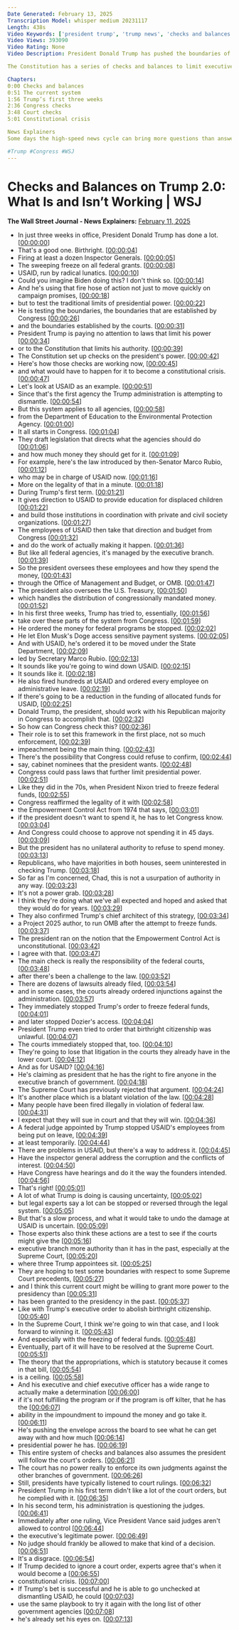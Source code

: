 ```yaml
---
Date Generated: February 13, 2025
Transcription Model: whisper medium 20231117
Length: 438s
Video Keywords: ['president trump', 'trump news', 'checks and balances', 'us constitution', 'trump checks and balances', 'elon musk', 'doge', 'usaid', 'usaid closed', 'usaid shutdown', 'department of education trump', 'doe', 'epa', 'environmental protection agency', 'birthright citizenship', 'federal grants', 'trump executive orders', 'executive orders list', 'presidential power', 'executive branch', 'congress', 'constitutional crisis', 'marco rubio', 'omb', 'impoundment control act of 1974', 'legal system', 'judicial branch', 'trump latest', 'usnews']
Video Views: 393090
Video Rating: None
Video Description: President Donald Trump has pushed the boundaries of presidential power in his first three weeks. From signing an executive order to get rid of birthright citizenship to dismantling USAID and allowing Elon Musk’s DOGE to access sensitive payments systems, Trump is testing the boundaries established by Congress and the courts. Will Trump continue and dismantle more agencies like the Department of Education or the Environmental Protection Agency?

The Constitution has a series of checks and balances to limit executive power, but when does it become a constitutional crisis? WSJ takes a look at what is and isn’t working.

Chapters:
0:00 Checks and balances
0:51 The current system
1:56 Trump’s first three weeks
2:36 Congress checks
3:48 Court checks
5:01 Constitutional crisis

News Explainers
Some days the high-speed news cycle can bring more questions than answers. WSJ’s news explainers break down the day's biggest stories into bite-size pieces to help you make sense of the news.

#Trump #Congress #WSJ
---
```


# Checks and Balances on Trump 2.0: What Is and Isn’t Working | WSJ
**The Wall Street Journal - News Explainers:** [February 11, 2025](https://www.youtube.com/watch?v=3NTNbOmYYas)
*  In just three weeks in office, President Donald Trump has done a lot. [[00:00:00](https://www.youtube.com/watch?v=3NTNbOmYYas&t=0.0s)]
*  That's a good one. Birthright. [[00:00:04](https://www.youtube.com/watch?v=3NTNbOmYYas&t=4.0s)]
*  Firing at least a dozen Inspector Generals. [[00:00:05](https://www.youtube.com/watch?v=3NTNbOmYYas&t=5.76s)]
*  The sweeping freeze on all federal grants. [[00:00:08](https://www.youtube.com/watch?v=3NTNbOmYYas&t=8.76s)]
*  USAID, run by radical lunatics. [[00:00:10](https://www.youtube.com/watch?v=3NTNbOmYYas&t=10.76s)]
*  Could you imagine Biden doing this? I don't think so. [[00:00:14](https://www.youtube.com/watch?v=3NTNbOmYYas&t=14.84s)]
*  And he's using that fire hose of action not just to move quickly on campaign promises, [[00:00:18](https://www.youtube.com/watch?v=3NTNbOmYYas&t=18.32s)]
*  but to test the traditional limits of presidential power. [[00:00:22](https://www.youtube.com/watch?v=3NTNbOmYYas&t=22.92s)]
*  He is testing the boundaries, the boundaries that are established by Congress [[00:00:26](https://www.youtube.com/watch?v=3NTNbOmYYas&t=26.16s)]
*  and the boundaries established by the courts. [[00:00:31](https://www.youtube.com/watch?v=3NTNbOmYYas&t=31.8s)]
*  President Trump is paying no attention to laws that limit his power [[00:00:34](https://www.youtube.com/watch?v=3NTNbOmYYas&t=34.04s)]
*  or to the Constitution that limits his authority. [[00:00:39](https://www.youtube.com/watch?v=3NTNbOmYYas&t=39.120000000000005s)]
*  The Constitution set up checks on the president's power. [[00:00:42](https://www.youtube.com/watch?v=3NTNbOmYYas&t=42.0s)]
*  Here's how those checks are working now, [[00:00:45](https://www.youtube.com/watch?v=3NTNbOmYYas&t=45.16s)]
*  and what would have to happen for it to become a constitutional crisis. [[00:00:47](https://www.youtube.com/watch?v=3NTNbOmYYas&t=47.08s)]
*  Let's look at USAID as an example. [[00:00:51](https://www.youtube.com/watch?v=3NTNbOmYYas&t=51.92s)]
*  Since that's the first agency the Trump administration is attempting to dismantle. [[00:00:54](https://www.youtube.com/watch?v=3NTNbOmYYas&t=54.12s)]
*  But this system applies to all agencies, [[00:00:58](https://www.youtube.com/watch?v=3NTNbOmYYas&t=58.4s)]
*  from the Department of Education to the Environmental Protection Agency. [[00:01:00](https://www.youtube.com/watch?v=3NTNbOmYYas&t=60.56s)]
*  It all starts in Congress. [[00:01:04](https://www.youtube.com/watch?v=3NTNbOmYYas&t=64.28s)]
*  They draft legislation that directs what the agencies should do [[00:01:06](https://www.youtube.com/watch?v=3NTNbOmYYas&t=66.4s)]
*  and how much money they should get for it. [[00:01:09](https://www.youtube.com/watch?v=3NTNbOmYYas&t=69.64s)]
*  For example, here's the law introduced by then-Senator Marco Rubio, [[00:01:12](https://www.youtube.com/watch?v=3NTNbOmYYas&t=72.0s)]
*  who may be in charge of USAID now. [[00:01:16](https://www.youtube.com/watch?v=3NTNbOmYYas&t=76.0s)]
*  More on the legality of that in a minute. [[00:01:18](https://www.youtube.com/watch?v=3NTNbOmYYas&t=78.92s)]
*  During Trump's first term. [[00:01:21](https://www.youtube.com/watch?v=3NTNbOmYYas&t=81.08s)]
*  It gives direction to USAID to provide education for displaced children [[00:01:22](https://www.youtube.com/watch?v=3NTNbOmYYas&t=82.64s)]
*  and build those institutions in coordination with private and civil society organizations. [[00:01:27](https://www.youtube.com/watch?v=3NTNbOmYYas&t=87.12s)]
*  The employees of USAID then take that direction and budget from Congress [[00:01:32](https://www.youtube.com/watch?v=3NTNbOmYYas&t=92.32s)]
*  and do the work of actually making it happen. [[00:01:36](https://www.youtube.com/watch?v=3NTNbOmYYas&t=96.64s)]
*  But like all federal agencies, it's managed by the executive branch. [[00:01:39](https://www.youtube.com/watch?v=3NTNbOmYYas&t=99.4s)]
*  So the president oversees these employees and how they spend the money, [[00:01:43](https://www.youtube.com/watch?v=3NTNbOmYYas&t=103.28s)]
*  through the Office of Management and Budget, or OMB. [[00:01:47](https://www.youtube.com/watch?v=3NTNbOmYYas&t=107.2s)]
*  The president also oversees the U.S. Treasury, [[00:01:50](https://www.youtube.com/watch?v=3NTNbOmYYas&t=110.24s)]
*  which handles the distribution of congressionally mandated money. [[00:01:52](https://www.youtube.com/watch?v=3NTNbOmYYas&t=112.75999999999999s)]
*  In his first three weeks, Trump has tried to, essentially, [[00:01:56](https://www.youtube.com/watch?v=3NTNbOmYYas&t=116.56s)]
*  take over these parts of the system from Congress. [[00:01:59](https://www.youtube.com/watch?v=3NTNbOmYYas&t=119.39999999999999s)]
*  He ordered the money for federal programs be stopped. [[00:02:02](https://www.youtube.com/watch?v=3NTNbOmYYas&t=122.56s)]
*  He let Elon Musk's Doge access sensitive payment systems. [[00:02:05](https://www.youtube.com/watch?v=3NTNbOmYYas&t=125.52s)]
*  And with USAID, he's ordered it to be moved under the State Department, [[00:02:09](https://www.youtube.com/watch?v=3NTNbOmYYas&t=129.35999999999999s)]
*  led by Secretary Marco Rubio. [[00:02:13](https://www.youtube.com/watch?v=3NTNbOmYYas&t=133.48s)]
*  It sounds like you're going to wind down USAID. [[00:02:15](https://www.youtube.com/watch?v=3NTNbOmYYas&t=135.56s)]
*  It sounds like it. [[00:02:18](https://www.youtube.com/watch?v=3NTNbOmYYas&t=138.72s)]
*  He also fired hundreds at USAID and ordered every employee on administrative leave. [[00:02:19](https://www.youtube.com/watch?v=3NTNbOmYYas&t=139.88s)]
*  If there's going to be a reduction in the funding of allocated funds for USAID, [[00:02:25](https://www.youtube.com/watch?v=3NTNbOmYYas&t=145.28s)]
*  Donald Trump, the president, should work with his Republican majority in Congress to accomplish that. [[00:02:32](https://www.youtube.com/watch?v=3NTNbOmYYas&t=152.2s)]
*  So how can Congress check this? [[00:02:36](https://www.youtube.com/watch?v=3NTNbOmYYas&t=156.92s)]
*  Their role is to set this framework in the first place, not so much enforcement, [[00:02:39](https://www.youtube.com/watch?v=3NTNbOmYYas&t=159.24s)]
*  impeachment being the main thing. [[00:02:43](https://www.youtube.com/watch?v=3NTNbOmYYas&t=163.2s)]
*  There's the possibility that Congress could refuse to confirm, [[00:02:44](https://www.youtube.com/watch?v=3NTNbOmYYas&t=164.84s)]
*  say, cabinet nominees that the president wants. [[00:02:48](https://www.youtube.com/watch?v=3NTNbOmYYas&t=168.4s)]
*  Congress could pass laws that further limit presidential power. [[00:02:51](https://www.youtube.com/watch?v=3NTNbOmYYas&t=171.36s)]
*  Like they did in the 70s, when President Nixon tried to freeze federal funds, [[00:02:55](https://www.youtube.com/watch?v=3NTNbOmYYas&t=175.0s)]
*  Congress reaffirmed the legality of it with [[00:02:58](https://www.youtube.com/watch?v=3NTNbOmYYas&t=178.72s)]
*  the Empowerment Control Act from 1974 that says, [[00:03:01](https://www.youtube.com/watch?v=3NTNbOmYYas&t=181.4s)]
*  if the president doesn't want to spend it, he has to let Congress know. [[00:03:04](https://www.youtube.com/watch?v=3NTNbOmYYas&t=184.8s)]
*  And Congress could choose to approve not spending it in 45 days. [[00:03:09](https://www.youtube.com/watch?v=3NTNbOmYYas&t=189.36s)]
*  But the president has no unilateral authority to refuse to spend money. [[00:03:13](https://www.youtube.com/watch?v=3NTNbOmYYas&t=193.96s)]
*  Republicans, who have majorities in both houses, seem uninterested in checking Trump. [[00:03:18](https://www.youtube.com/watch?v=3NTNbOmYYas&t=198.88s)]
*  So far as I'm concerned, Chad, this is not a usurpation of authority in any way. [[00:03:23](https://www.youtube.com/watch?v=3NTNbOmYYas&t=203.8s)]
*  It's not a power grab. [[00:03:28](https://www.youtube.com/watch?v=3NTNbOmYYas&t=208.8s)]
*  I think they're doing what we've all expected and hoped and asked that they would do for years. [[00:03:29](https://www.youtube.com/watch?v=3NTNbOmYYas&t=209.72s)]
*  They also confirmed Trump's chief architect of this strategy, [[00:03:34](https://www.youtube.com/watch?v=3NTNbOmYYas&t=214.68s)]
*  a Project 2025 author, to run OMB after the attempt to freeze funds. [[00:03:37](https://www.youtube.com/watch?v=3NTNbOmYYas&t=217.52s)]
*  The president ran on the notion that the Empowerment Control Act is unconstitutional. [[00:03:42](https://www.youtube.com/watch?v=3NTNbOmYYas&t=222.28s)]
*  I agree with that. [[00:03:47](https://www.youtube.com/watch?v=3NTNbOmYYas&t=227.12s)]
*  The main check is really the responsibility of the federal courts, [[00:03:48](https://www.youtube.com/watch?v=3NTNbOmYYas&t=228.76s)]
*  after there's been a challenge to the law. [[00:03:52](https://www.youtube.com/watch?v=3NTNbOmYYas&t=232.52s)]
*  There are dozens of lawsuits already filed, [[00:03:54](https://www.youtube.com/watch?v=3NTNbOmYYas&t=234.84s)]
*  and in some cases, the courts already ordered injunctions against the administration. [[00:03:57](https://www.youtube.com/watch?v=3NTNbOmYYas&t=237.2s)]
*  They immediately stopped Trump's order to freeze federal funds, [[00:04:01](https://www.youtube.com/watch?v=3NTNbOmYYas&t=241.52s)]
*  and later stopped Dozier's access. [[00:04:04](https://www.youtube.com/watch?v=3NTNbOmYYas&t=244.84s)]
*  President Trump even tried to order that birthright citizenship was unlawful. [[00:04:07](https://www.youtube.com/watch?v=3NTNbOmYYas&t=247.08s)]
*  The courts immediately stopped that, too. [[00:04:10](https://www.youtube.com/watch?v=3NTNbOmYYas&t=250.92s)]
*  They're going to lose that litigation in the courts they already have in the lower court. [[00:04:12](https://www.youtube.com/watch?v=3NTNbOmYYas&t=252.83999999999997s)]
*  And as for USAID? [[00:04:16](https://www.youtube.com/watch?v=3NTNbOmYYas&t=256.56s)]
*  He's claiming as president that he has the right to fire anyone in the executive branch of government. [[00:04:18](https://www.youtube.com/watch?v=3NTNbOmYYas&t=258.71999999999997s)]
*  The Supreme Court has previously rejected that argument. [[00:04:24](https://www.youtube.com/watch?v=3NTNbOmYYas&t=264.71999999999997s)]
*  It's another place which is a blatant violation of the law. [[00:04:28](https://www.youtube.com/watch?v=3NTNbOmYYas&t=268.44s)]
*  Many people have been fired illegally in violation of federal law. [[00:04:31](https://www.youtube.com/watch?v=3NTNbOmYYas&t=271.44s)]
*  I expect that they will sue in court and that they will win. [[00:04:36](https://www.youtube.com/watch?v=3NTNbOmYYas&t=276.36s)]
*  A federal judge appointed by Trump stopped USAID's employees from being put on leave, [[00:04:39](https://www.youtube.com/watch?v=3NTNbOmYYas&t=279.68s)]
*  at least temporarily. [[00:04:44](https://www.youtube.com/watch?v=3NTNbOmYYas&t=284.52s)]
*  There are problems in USAID, but there's a way to address it. [[00:04:45](https://www.youtube.com/watch?v=3NTNbOmYYas&t=285.84000000000003s)]
*  Have the inspector general address the corruption and the conflicts of interest. [[00:04:50](https://www.youtube.com/watch?v=3NTNbOmYYas&t=290.52s)]
*  Have Congress have hearings and do it the way the founders intended. [[00:04:56](https://www.youtube.com/watch?v=3NTNbOmYYas&t=296.24s)]
*  That's right! [[00:05:01](https://www.youtube.com/watch?v=3NTNbOmYYas&t=301.12s)]
*  A lot of what Trump is doing is causing uncertainty, [[00:05:02](https://www.youtube.com/watch?v=3NTNbOmYYas&t=302.28000000000003s)]
*  but legal experts say a lot can be stopped or reversed through the legal system. [[00:05:05](https://www.youtube.com/watch?v=3NTNbOmYYas&t=305.32s)]
*  But that's a slow process, and what it would take to undo the damage at USAID is uncertain. [[00:05:09](https://www.youtube.com/watch?v=3NTNbOmYYas&t=309.67999999999995s)]
*  Those experts also think these actions are a test to see if the courts might give the [[00:05:16](https://www.youtube.com/watch?v=3NTNbOmYYas&t=316.23999999999995s)]
*  executive branch more authority than it has in the past, especially at the Supreme Court, [[00:05:20](https://www.youtube.com/watch?v=3NTNbOmYYas&t=320.4s)]
*  where three Trump appointees sit. [[00:05:25](https://www.youtube.com/watch?v=3NTNbOmYYas&t=325.03999999999996s)]
*  They are hoping to test some boundaries with respect to some Supreme Court precedents, [[00:05:27](https://www.youtube.com/watch?v=3NTNbOmYYas&t=327.03999999999996s)]
*  and I think this current court might be willing to grant more power to the presidency than [[00:05:31](https://www.youtube.com/watch?v=3NTNbOmYYas&t=331.2s)]
*  has been granted to the presidency in the past. [[00:05:37](https://www.youtube.com/watch?v=3NTNbOmYYas&t=337.24s)]
*  Like with Trump's executive order to abolish birthright citizenship. [[00:05:40](https://www.youtube.com/watch?v=3NTNbOmYYas&t=340.15999999999997s)]
*  In the Supreme Court, I think we're going to win that case, and I look forward to winning it. [[00:05:43](https://www.youtube.com/watch?v=3NTNbOmYYas&t=343.44s)]
*  And especially with the freezing of federal funds. [[00:05:48](https://www.youtube.com/watch?v=3NTNbOmYYas&t=348.08s)]
*  Eventually, part of it will have to be resolved at the Supreme Court. [[00:05:51](https://www.youtube.com/watch?v=3NTNbOmYYas&t=351.03999999999996s)]
*  The theory that the appropriations, which is statutory because it comes in that bill, [[00:05:54](https://www.youtube.com/watch?v=3NTNbOmYYas&t=354.03999999999996s)]
*  is a ceiling. [[00:05:58](https://www.youtube.com/watch?v=3NTNbOmYYas&t=358.96s)]
*  And his executive and chief executive officer has a wide range to actually make a determination [[00:06:00](https://www.youtube.com/watch?v=3NTNbOmYYas&t=360.23999999999995s)]
*  if it's not fulfilling the program or if the program is off kilter, that he has the [[00:06:07](https://www.youtube.com/watch?v=3NTNbOmYYas&t=367.2s)]
*  ability in the impoundment to impound the money and go take it. [[00:06:11](https://www.youtube.com/watch?v=3NTNbOmYYas&t=371.4s)]
*  He's pushing the envelope across the board to see what he can get away with and how much [[00:06:14](https://www.youtube.com/watch?v=3NTNbOmYYas&t=374.64s)]
*  presidential power he has. [[00:06:19](https://www.youtube.com/watch?v=3NTNbOmYYas&t=379.15999999999997s)]
*  This entire system of checks and balances also assumes the president will follow the court's orders. [[00:06:21](https://www.youtube.com/watch?v=3NTNbOmYYas&t=381.2s)]
*  The court has no power really to enforce its own judgments against the other branches of government. [[00:06:26](https://www.youtube.com/watch?v=3NTNbOmYYas&t=386.92s)]
*  Still, presidents have typically listened to court rulings. [[00:06:32](https://www.youtube.com/watch?v=3NTNbOmYYas&t=392.36s)]
*  President Trump in his first term didn't like a lot of the court orders, but he complied with it. [[00:06:35](https://www.youtube.com/watch?v=3NTNbOmYYas&t=395.64000000000004s)]
*  In his second term, his administration is questioning the judges. [[00:06:41](https://www.youtube.com/watch?v=3NTNbOmYYas&t=401.04s)]
*  Immediately after one ruling, Vice President Vance said judges aren't allowed to control [[00:06:44](https://www.youtube.com/watch?v=3NTNbOmYYas&t=404.96000000000004s)]
*  the executive's legitimate power. [[00:06:49](https://www.youtube.com/watch?v=3NTNbOmYYas&t=409.24s)]
*  No judge should frankly be allowed to make that kind of a decision. [[00:06:51](https://www.youtube.com/watch?v=3NTNbOmYYas&t=411.32s)]
*  It's a disgrace. [[00:06:54](https://www.youtube.com/watch?v=3NTNbOmYYas&t=414.36s)]
*  If Trump decided to ignore a court order, experts agree that's when it would become a [[00:06:55](https://www.youtube.com/watch?v=3NTNbOmYYas&t=415.76s)]
*  constitutional crisis. [[00:07:00](https://www.youtube.com/watch?v=3NTNbOmYYas&t=420.71999999999997s)]
*  If Trump's bet is successful and he is able to go unchecked at dismantling USAID, he could [[00:07:03](https://www.youtube.com/watch?v=3NTNbOmYYas&t=423.92s)]
*  use the same playbook to try it again with the long list of other government agencies [[00:07:08](https://www.youtube.com/watch?v=3NTNbOmYYas&t=428.96s)]
*  he's already set his eyes on. [[00:07:13](https://www.youtube.com/watch?v=3NTNbOmYYas&t=433.24s)]
